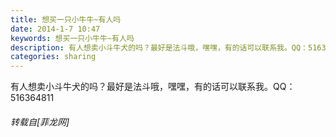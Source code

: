 ```yaml
---
title: 想买一只小牛牛~有人吗
date: 2014-1-7 10:47
keywords: 想买一只小牛牛~有人吗
description: 有人想卖小斗牛犬的吗？最好是法斗哦，嘿嘿，有的话可以联系我。QQ：516364811
categories: sharing
---
```

<td class="t_f" id="postmessage_89676">

有人想卖小斗牛犬的吗？最好是法斗哦，嘿嘿，有的话可以联系我。QQ：516364811</td>
###### 转载自[菲龙网]